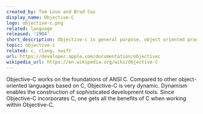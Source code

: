 ```yaml
---
created_by: Tom Love and Brad Cox
display_name: Objective-C
logo: objective-c.png
related: language
released: '1984'
short_description: Objective-c is general purpose, object oriented programming language used for mac and iOS operating system. 
topic: objective-c
related: c, clang, swift
url: https://developer.apple.com/documentation/objectivec
wikipedia_url: https://en.wikipedia.org/wiki/Objective-C
---
```

Objective-C works on the foundations of ANSI C. Compared to other object-oriented languages based on C, Objective-C is very dynamic. Dynamism enables the construction of sophisticated development tools. Since Objective-C incorporates C, one gets all the benefits of C when working within Objective-C.
